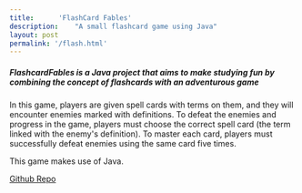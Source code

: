 ```yaml
---
title:		'FlashCard Fables'
description:	"A small flashcard game using Java"
layout: post
permalink: '/flash.html'
---
```


<h5>FlashcardFables is a Java project that aims to make studying fun by combining the concept of flashcards with an adventurous game</h5>

In this game, players are given spell cards with terms on them, and they will encounter enemies marked with definitions. To defeat the enemies and progress in the game, players must choose the correct spell card (the term linked with the enemy's definition). To master each card, players must successfully defeat enemies using the same card five times.

This game makes use of Java.

<a href="https://github.com/cicadaenjoyer/FlashcardFables" target="_blank">
Github Repo</a>
<p></p>